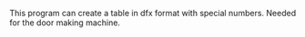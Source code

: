 This program can create a table in dfx format with special numbers. Needed for the door making machine.
<img scr='/img/preview.png'>
